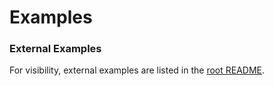# Examples

### External Examples

For visibility, external examples are listed in the [root README](../README.md#Examples).